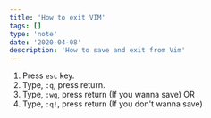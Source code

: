 ```yaml
---
title: 'How to exit VIM'
tags: []
type: 'note'
date: '2020-04-08'
description: 'How to save and exit from Vim'
---
```

1. Press `esc` key.
2. Type, `:q`, press return.
3. Type, `:wq`, press return (If you wanna save)
OR
3. Type, `:q!`, press return (If you don't wanna save)